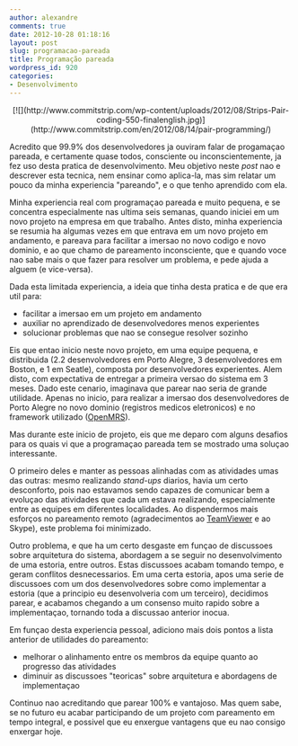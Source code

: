 ```yaml
---
author: alexandre
comments: true
date: 2012-10-28 01:18:16
layout: post
slug: programacao-pareada
title: Programação pareada
wordpress_id: 920
categories:
- Desenvolvimento
---
```


<div style="text-align: center;" markdown="1">
    [![](http://www.commitstrip.com/wp-content/uploads/2012/08/Strips-Pair-coding-550-finalenglish.jpg)](http://www.commitstrip.com/en/2012/08/14/pair-programming/)
</div>

Acredito que 99.9% dos desenvolvedores ja ouviram falar de progamaçao pareada, e certamente quase todos, consciente ou inconscientemente, ja fez uso desta pratica de desenvolvimento. Meu objetivo neste _post_ nao e descrever esta tecnica, nem ensinar como aplica-la, mas sim relatar um pouco da minha experiencia "pareando", e o que tenho aprendido com ela.

Minha experiencia real com programaçao pareada e muito pequena, e se concentra especialmente nas ultima seis semanas, quando iniciei em um novo projeto na empresa em que trabalho. Antes disto, minha experiencia se resumia ha algumas vezes em que entrava em um novo projeto em andamento, e pareava para facilitar a imersao no novo codigo e novo dominio, e ao que chamo de pareamento inconsciente, que e quando voce nao sabe mais o que fazer para resolver um problema, e pede ajuda a alguem (e vice-versa).

Dada esta limitada experiencia, a ideia que tinha desta pratica e de que era util para:

  * facilitar a imersao em um projeto em andamento
  * auxiliar no aprendizado de desenvolvedores menos experientes
  * solucionar problemas que nao se consegue resolver sozinho

Eis que entao inicio neste novo projeto, em uma equipe pequena, e distribuida (2.2 desenvolvedores em Porto Alegre, 3 desenvolvedores em Boston, e 1 em Seatle), composta por desenvolvedores experientes. Alem disto, com expectativa de entregar a primeira versao do sistema em 3 meses. Dado este cenario, imaginava que parear nao seria de grande utilidade. Apenas no inicio, para realizar a imersao dos desenvolvedores de Porto Alegre no novo dominio (registros medicos eletronicos) e no framework utilizado ([OpenMRS](http://openmrs.org/)).

Mas durante este inicio de projeto, eis que me deparo com alguns desafios para os quais vi que a programaçao pareada tem se mostrado uma soluçao interessante.

O primeiro deles e manter as pessoas alinhadas com as atividades umas das outras: mesmo realizando _stand-ups_ diarios, havia um certo desconforto, pois nao estavamos sendo capazes de comunicar bem a evoluçao das atividades que cada um estava realizando, especialmente entre as equipes em diferentes localidades. Ao dispendermos mais esforços no pareamento remoto (agradecimentos ao [TeamViewer](http://www.teamviewer.com/) e ao Skype), este problema foi minimizado.

Outro problema, e que ha um certo desgaste em funçao de discussoes sobre arquitetura do sistema, abordagem a se seguir no desenvolvimento de uma estoria, entre outros. Estas discussoes acabam tomando tempo, e geram conflitos desnecessarios. Em uma certa estoria, apos uma serie de discussoes com um dos desenvolvedores sobre como implementar a estoria (que a principio eu desenvolveria com um terceiro), decidimos parear, e acabamos chegando a um consenso muito rapido sobre a implementaçao, tornando toda a discussao anterior inocua.

Em funçao desta experiencia pessoal, adiciono mais dois pontos a lista anterior de utilidades do pareamento:

  * melhorar o alinhamento entre os membros da equipe quanto ao progresso das atividades
  * diminuir as discussoes "teoricas" sobre arquitetura e abordagens de implementaçao

Continuo nao acreditando que parear 100% e vantajoso. Mas quem sabe, se no futuro eu acabar participando de um projeto com pareamento em tempo integral, e possivel que eu enxergue vantagens que eu nao consigo enxergar hoje.
